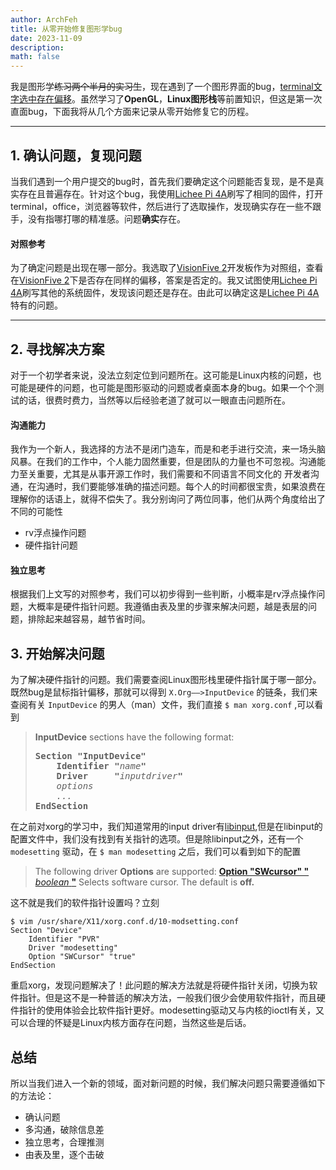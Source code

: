 ```yaml
---
author: ArchFeh
title: 从零开始修复图形学bug
date: 2023-11-09
description: 
math: false
---
```


我是图形学<s>练习两个半月的实习生</s>，现在遇到了一个图形界面的bug，[terminal文字选中存在偏移](https://github.com/revyos/revyos/issues/11)。虽然学习了**OpenGL**，**Linux图形栈**等前置知识，但这是第一次直面bug，下面我将从几个方面来记录从零开始修复它的历程。

---

## 1. 确认问题，复现问题

当我们遇到一个用户提交的bug时，首先我们要确定这个问题能否复现，是不是真实存在且普遍存在。针对这个bug，我使用[Lichee Pi 4A](https://sipeed.com/licheepi4a)刷写了相同的固件，打开terminal，office，浏览器等软件，然后进行了选取操作，发现确实存在一些不跟手，没有指哪打哪的精准感。问题**确实**存在。

#### 对照参考

为了确定问题是出现在哪一部分。我选取了[VisionFive 2](https://www.starfivetech.com/en/site/boards)开发板作为对照组，查看在[VisionFive 2](https://www.starfivetech.com/en/site/boards)下是否存在同样的偏移，答案是否定的。我又试图使用[Lichee Pi 4A](https://sipeed.com/licheepi4a)刷写其他的系统固件，发现该问题还是存在。由此可以确定这是[Lichee Pi 4A](https://sipeed.com/licheepi4a)特有的问题。

---

## 2. 寻找解决方案

对于一个初学者来说，没法立刻定位到问题所在。这可能是Linux内核的问题，也可能是硬件的问题，也可能是图形驱动的问题或者桌面本身的bug。如果一个个测试的话，很费时费力，当然等以后经验老道了就可以一眼直击问题所在。

#### 沟通能力

我作为一个新人，我选择的方法不是闭门造车，而是和老手进行交流，来一场头脑风暴。在我们的工作中，个人能力固然重要，但是团队的力量也不可忽视。沟通能力至关重要，尤其是从事开源工作时，我们需要和不同语言不同文化的                     开发者沟通，在沟通时，我们要能够准确的描述问题。每个人的时间都很宝贵，如果浪费在理解你的话语上，就得不偿失了。我分别询问了两位同事，他们从两个角度给出了不同的可能性

- rv浮点操作问题
- 硬件指针问题

#### 独立思考

根据我们上文写的对照参考，我们可以初步得到一些判断，小概率是rv浮点操作问题，大概率是硬件指针问题。我遵循由表及里的步骤来解决问题，越是表层的问题，排除起来越容易，越节省时间。

## 3. 开始解决问题

为了解决硬件指针的问题。我们需要查阅Linux图形栈里硬件指针属于哪一部分。既然bug是鼠标指针偏移，那就可以得到 `X.Org——>InputDevice` 的链条，我们来查阅有关 `InputDevice` 的男人（man）文件，我们直接 `$ man xorg.conf` ,可以看到

> **InputDevice** sections have the following format:
> 
> <pre><b>Section &#34;InputDevice&#34;</b>
> <b>    Identifier &#34;</b><i>name</i><b>&#34;</b>
> <b>    Driver     &#34;</b><i>inputdriver</i><b>&#34;</b>
> <i>    options</i>
> <i>    ...</i>
> <b>EndSection</b></pre>

在之前对xorg的学习中，我们知道常用的input driver有[libinput](https://wiki.archlinux.org/title/libinput),但是在libinput的配置文件中，我们没有找到有关指针的选项。但是除libinput之外，还有一个 `modesetting` 驱动，在 `$ man modesetting` 之后，我们可以看到如下的配置

> The following driver **Options** are supported:
> [ **Option "SWcursor" "**  *boolean* **"**](https://man.archlinux.org/man/modesetting.4#Option)
> Selects software cursor. The default is **off.**

这不就是我们的软件指针设置吗？立刻

```
$ vim /usr/share/X11/xorg.conf.d/10-modsetting.conf
Section "Device"
	Identifier "PVR"
	Driver "modesetting"
	Option "SWCursor" "true"
EndSection
```

重启xorg，发现问题解决了！此问题的解决方法就是将硬件指针关闭，切换为软件指针。但是这不是一种普适的解决方法，一般我们很少会使用软件指针，而且硬件指针的使用体验会比软件指针更好。modesetting驱动又与内核的ioctl有关，又可以合理的怀疑是Linux内核方面存在问题，当然这些是后话。

## 总结

所以当我们进入一个新的领域，面对新问题的时候，我们解决问题只需要遵循如下的方法论：

- 确认问题
- 多沟通，破除信息差
- 独立思考，合理推测
- 由表及里，逐个击破

